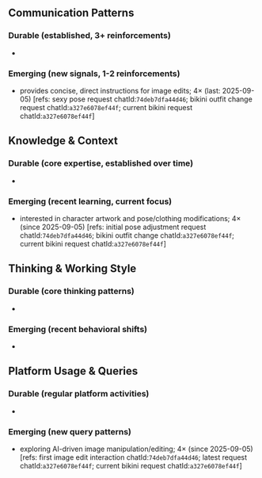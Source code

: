 ## Communication Patterns
### Durable (established, 3+ reinforcements)
-

### Emerging (new signals, 1-2 reinforcements)
- provides concise, direct instructions for image edits; 4× (last: 2025-09-05) [refs: sexy pose request chatId:`74deb7dfa44d46`; bikini outfit change request chatId:`a327e6078ef44f`; current bikini request chatId:`a327e6078ef44f`]

## Knowledge & Context
### Durable (core expertise, established over time)
-

### Emerging (recent learning, current focus)
- interested in character artwork and pose/clothing modifications; 4× (since 2025-09-05) [refs: initial pose adjustment request chatId:`74deb7dfa44d46`; bikini outfit change chatId:`a327e6078ef44f`; current bikini request chatId:`a327e6078ef44f`]

## Thinking & Working Style
### Durable (core thinking patterns)
-

### Emerging (recent behavioral shifts)
-

## Platform Usage & Queries
### Durable (regular platform activities)
-

### Emerging (new query patterns)
- exploring AI-driven image manipulation/editing; 4× (since 2025-09-05) [refs: first image edit interaction chatId:`74deb7dfa44d46`; latest request chatId:`a327e6078ef44f`; current bikini request chatId:`a327e6078ef44f`]